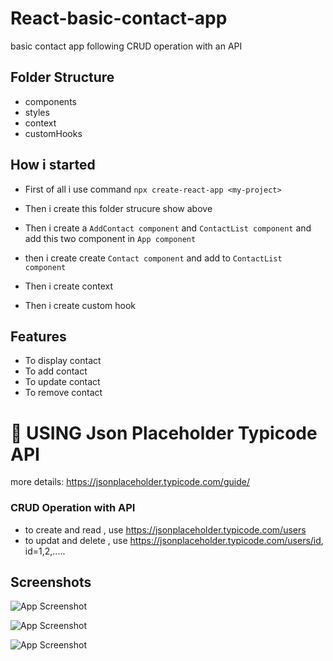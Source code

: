 # React-basic-contact-app

basic contact app following CRUD operation with an API

## Folder Structure

- components
- styles
- context
- customHooks

## How i started

- First of all i use command `npx create-react-app <my-project>`
- Then i create this folder strucure show above
- Then i create a `AddContact component` and `ContactList component` and add this two component in `App component`
- then i create create `Contact component` and add to `ContactList component`

- Then i create context

- Then i create custom hook

## Features

- To display contact
- To add contact
- To update contact
- To remove contact

# 🚦 USING Json Placeholder Typicode API

more details:
<https://jsonplaceholder.typicode.com/guide/>

### CRUD Operation with API

- to create and read , use <https://jsonplaceholder.typicode.com/users>
- to updat and delete , use <https://jsonplaceholder.typicode.com/users/id>, id=1,2,.....

## Screenshots

![App Screenshot](https://honeshwar.github.io/react-basic-contact-app/assets/images/1.jpeg)

![App Screenshot](https://honeshwar.github.io/react-basic-contact-app/assets/images/2.jpeg)

![App Screenshot](https://honeshwar.github.io/react-basic-contact-app/assets/images/3.jpeg)
